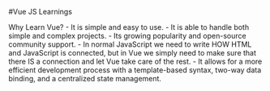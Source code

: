 #Vue JS Learnings

Why Learn Vue?
    - It is simple and easy to use.
    - It is able to handle both simple and complex projects.
    - Its growing popularity and open-source community support.
    - In normal JavaScript we need to write HOW HTML and JavaScript is connected, but in Vue we simply need to make sure that there IS a connection and let Vue take care of the rest.
    - It allows for a more efficient development process with a template-based syntax, two-way data binding, and a centralized state management.